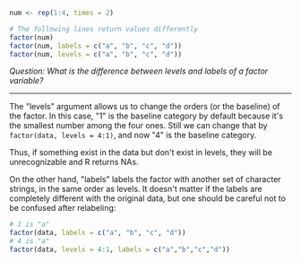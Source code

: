 ```r
num <- rep(1:4, times = 2)

# The following lines return values differently
factor(num)
factor(num, labels = c("a", "b", "c", "d"))
factor(num, levels = c("a", "b", "c", "d"))
```

_Question: What is the difference between levels and labels of a factor variable?_

---

The "levels" argument allows us to change the orders (or the baseline) of the factor. In this case, "1" is the baseline category by default because it's the smallest number among the four ones. Still we can change that by `factor(data, levels = 4:1)`, and now "4" is the baseline category.

Thus, if something exist in the data but don't exist in levels, they will be unrecognizable and R returns NAs.

On the other hand, "labels" labels the factor with another set of character strings, in the same order as levels. It doesn't matter if the labels are completely different with the original data, but one should be careful not to be confused after relabeling:

```r
# 1 is "a"
factor(data, labels = c("a", "b", "c", "d"))
# 4 is "a"
factor(data, levels = 4:1, labels = c("a","b","c","d"))  
```
